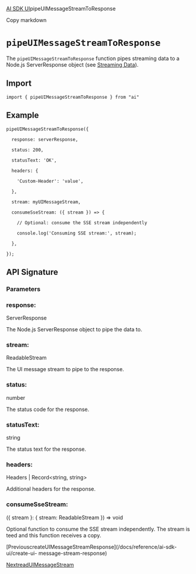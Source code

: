 [AI SDK UI](/docs/ai-sdk-ui)pipeUIMessageStreamToResponse

Copy markdown

# `pipeUIMessageStreamToResponse`

The `pipeUIMessageStreamToResponse` function pipes streaming data to a Node.js
ServerResponse object (see [Streaming Data](/docs/ai-sdk-ui/streaming-data)).

## Import

    
    
    import { pipeUIMessageStreamToResponse } from "ai"

## Example

    
    
    pipeUIMessageStreamToResponse({
    
      response: serverResponse,
    
      status: 200,
    
      statusText: 'OK',
    
      headers: {
    
        'Custom-Header': 'value',
    
      },
    
      stream: myUIMessageStream,
    
      consumeSseStream: ({ stream }) => {
    
        // Optional: consume the SSE stream independently
    
        console.log('Consuming SSE stream:', stream);
    
      },
    
    });

## API Signature

### Parameters

### response:

ServerResponse

The Node.js ServerResponse object to pipe the data to.

### stream:

ReadableStream<UIMessageChunk>

The UI message stream to pipe to the response.

### status:

number

The status code for the response.

### statusText:

string

The status text for the response.

### headers:

Headers | Record<string, string>

Additional headers for the response.

### consumeSseStream:

({ stream }: { stream: ReadableStream }) => void

Optional function to consume the SSE stream independently. The stream is teed
and this function receives a copy.

[PreviouscreateUIMessageStreamResponse](/docs/reference/ai-sdk-ui/create-ui-
message-stream-response)

[NextreadUIMessageStream](/docs/reference/ai-sdk-ui/read-ui-message-stream)

